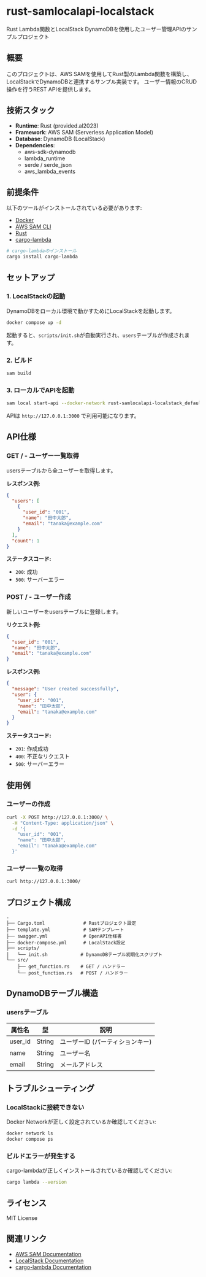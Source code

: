 # rust-samlocalapi-localstack

Rust Lambda関数とLocalStack DynamoDBを使用したユーザー管理APIのサンプルプロジェクト

## 概要

このプロジェクトは、AWS SAMを使用してRust製のLambda関数を構築し、LocalStackでDynamoDBと連携するサンプル実装です。
ユーザー情報のCRUD操作を行うREST APIを提供します。

## 技術スタック

- **Runtime**: Rust (provided.al2023)
- **Framework**: AWS SAM (Serverless Application Model)
- **Database**: DynamoDB (LocalStack)
- **Dependencies**:
  - aws-sdk-dynamodb
  - lambda_runtime
  - serde / serde_json
  - aws_lambda_events

## 前提条件

以下のツールがインストールされている必要があります:

- [Docker](https://www.docker.com/)
- [AWS SAM CLI](https://docs.aws.amazon.com/serverless-application-model/latest/developerguide/install-sam-cli.html)
- [Rust](https://www.rust-lang.org/tools/install)
- [cargo-lambda](https://www.cargo-lambda.info/guide/installation.html)

```bash
# cargo-lambdaのインストール
cargo install cargo-lambda
```

## セットアップ

### 1. LocalStackの起動

DynamoDBをローカル環境で動かすためにLocalStackを起動します。

```bash
docker compose up -d
```

起動すると、`scripts/init.sh`が自動実行され、`users`テーブルが作成されます。

### 2. ビルド

```bash
sam build
```

### 3. ローカルでAPIを起動

```bash
sam local start-api --docker-network rust-samlocalapi-localstack_default
```

APIは `http://127.0.0.1:3000` で利用可能になります。

## API仕様

### GET / - ユーザー一覧取得

usersテーブルから全ユーザーを取得します。

**レスポンス例:**
```json
{
  "users": [
    {
      "user_id": "001",
      "name": "田中太郎",
      "email": "tanaka@example.com"
    }
  ],
  "count": 1
}
```

**ステータスコード:**
- `200`: 成功
- `500`: サーバーエラー

### POST / - ユーザー作成

新しいユーザーをusersテーブルに登録します。

**リクエスト例:**
```json
{
  "user_id": "001",
  "name": "田中太郎",
  "email": "tanaka@example.com"
}
```

**レスポンス例:**
```json
{
  "message": "User created successfully",
  "user": {
    "user_id": "001",
    "name": "田中太郎",
    "email": "tanaka@example.com"
  }
}
```

**ステータスコード:**
- `201`: 作成成功
- `400`: 不正なリクエスト
- `500`: サーバーエラー

## 使用例

### ユーザーの作成

```bash
curl -X POST http://127.0.0.1:3000/ \
  -H "Content-Type: application/json" \
  -d '{
    "user_id": "001",
    "name": "田中太郎",
    "email": "tanaka@example.com"
  }'
```

### ユーザー一覧の取得

```bash
curl http://127.0.0.1:3000/
```

## プロジェクト構成

```
.
├── Cargo.toml              # Rustプロジェクト設定
├── template.yml            # SAMテンプレート
├── swagger.yml             # OpenAPI仕様書
├── docker-compose.yml      # LocalStack設定
├── scripts/
│   └── init.sh            # DynamoDBテーブル初期化スクリプト
└── src/
    ├── get_function.rs    # GET / ハンドラー
    └── post_function.rs   # POST / ハンドラー
```

## DynamoDBテーブル構造

### usersテーブル

| 属性名 | 型 | 説明 |
|--------|-----|------|
| user_id | String | ユーザーID (パーティションキー) |
| name | String | ユーザー名 |
| email | String | メールアドレス |

## トラブルシューティング

### LocalStackに接続できない

Docker Networkが正しく設定されているか確認してください:

```bash
docker network ls
docker compose ps
```

### ビルドエラーが発生する

cargo-lambdaが正しくインストールされているか確認してください:

```bash
cargo lambda --version
```

## ライセンス

MIT License

## 関連リンク

- [AWS SAM Documentation](https://docs.aws.amazon.com/serverless-application-model/)
- [LocalStack Documentation](https://docs.localstack.cloud/)
- [cargo-lambda Documentation](https://www.cargo-lambda.info/)
